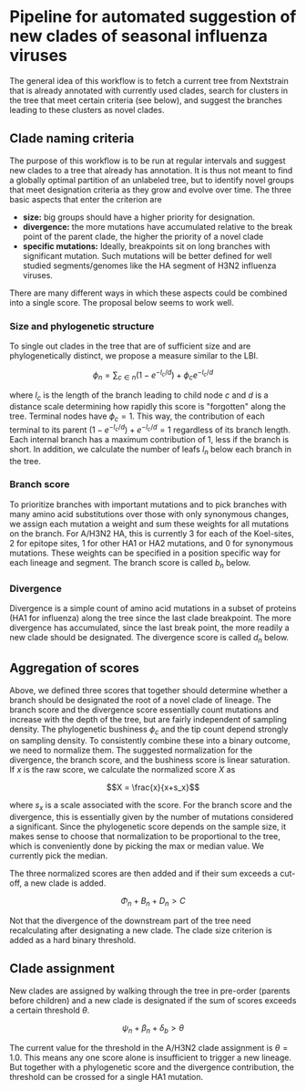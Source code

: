 # Pipeline for automated suggestion of new clades of seasonal influenza viruses


The general idea of this workflow is to fetch a current tree from Nextstrain that is already annotated with currently used clades, search for clusters in the tree that meet certain criteria (see below), and suggest the branches leading to these clusters as novel clades.

## Clade naming criteria

The purpose of this workflow is to be run at regular intervals and suggest new clades to a tree that already has annotation.
It is thus not meant to find a globally optimal partition of an unlabeled tree, but to identify novel groups that meet designation criteria as they grow and evolve over time.
The three basic aspects that enter the criterion are
 * **size:** big groups should have a higher priority for designation.
 * **divergence:** the more mutations have accumulated relative to the break point of the parent clade, the higher the priority of a novel clade
 * **specific mutations:** Ideally, breakpoints sit on long branches with significant mutation. Such mutations will be better defined for well studied segments/genomes like the HA segment of H3N2 influenza viruses.

There are many different ways in which these aspects could be combined into a single score.
The proposal below seems to work well.

### Size and phylogenetic structure

To single out clades in the tree that are of sufficient size and are phylogenetically distinct, we propose a measure similar to the LBI.
```math
\phi_n = \sum_{c\in n} (1-e^{-l_c/d}) +  \phi_c e^{-l_c/d}
```
where $l_c$ is the length of the branch leading to child node $c$ and $d$ is a distance scale determining how rapidly this score is "forgotten" along the tree.
Terminal nodes have $\phi_c=1$.
This way, the contribution of each terminal to its parent $(1-e^{-l_c/d}) + e^{-l_c/d} = 1$ regardless of its branch length.
Each internal branch has a maximum contribution of 1, less if the branch is short.
In addition, we calculate the number of leafs $l_n$ below each branch in the tree.

### Branch score
To prioritize branches with important mutations and to pick branches with many amino acid substitutions over those with only synonymous changes, we assign each mutation a weight and sum these weights for all mutations on the branch.
For A/H3N2 HA, this is currently 3 for each of the Koel-sites, 2 for epitope sites, 1 for other HA1 or HA2 mutations, and 0 for synonymous mutations.
These weights can be specified in a position specific way for each lineage and segment.
The branch score is called $b_n$ below.

### Divergence

Divergence is a simple count of amino acid mutations in a subset of proteins (HA1 for influenza) along the tree since the last clade breakpoint.
The more divergence has accumulated, since the last break point, the more readily a new clade should be designated.
The divergence score is called $d_n$ below.

## Aggregation of scores
Above, we defined three scores that together should determine whether a branch should be designated the root of a novel clade of lineage.
The branch score and the divergence score essentially count mutations and increase with the depth of the tree, but are fairly independent of sampling density.
The phylogenetic bushiness $\phi_c$ and the tip count depend strongly on sampling density.
To consistently combine these into a binary outcome, we need to normalize them.
The suggested normalization for the divergence, the branch score, and the bushiness score is linear saturation.
If $x$ is the raw score, we calculate the normalized score $X$ as
```math
X = \frac{x}{x+s_x}
```
where $s_x$ is a scale associated with the score.
For the branch score and the divergence, this is essentially given by the number of mutations considered a significant.
Since the phylogenetic score depends on the sample size, it makes sense to choose that normalization to be proportional to the tree, which is conveniently done by picking the max or median value.
We currently pick the median.

The three normalized scores are then added and if their sum exceeds a cut-off, a new clade is added.
```math
\Phi_n + B_n + D_n > C
```
Not that the divergence of the downstream part of the tree need recalculating after designating a new clade.
The clade size criterion is added as a hard binary threshold.

## Clade assignment

New clades are assigned by walking through the tree in pre-order (parents before children) and a new clade is designated if the sum of scores exceeds a certain threshold $\theta$.
```math
\psi_n + \beta_n + \delta_b > \theta
```
The current value for the threshold in the A/H3N2 clade assignment is $\theta=1.0$.
This means any one score alone is insufficient to trigger a new lineage.
But together with a phylogenetic score and the divergence contribution, the threshold can be crossed for a single HA1 mutation.

